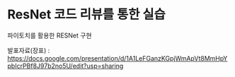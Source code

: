 # ResNet 코드 리뷰를 통한 실습

파이토치를 활용한 RESNet 구현

발표자료(장표) : https://docs.google.com/presentation/d/1A1LeFGanzKGpjWmApVt8MmHpYpbIcrPBf8J97b2no5U/edit?usp=sharing
